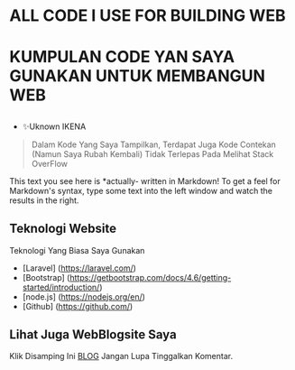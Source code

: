 # ALL CODE I USE FOR BUILDING WEB
# KUMPULAN CODE YAN SAYA GUNAKAN UNTUK MEMBANGUN WEB 
## 

- ✨Uknown IKENA 


> Dalam Kode Yang Saya Tampilkan, Terdapat Juga Kode Contekan (Namun Saya Rubah  Kembali)
> Tidak Terlepas Pada Melihat Stack OverFlow

This text you see here is *actually- written in Markdown! To get a feel
for Markdown's syntax, type some text into the left window and
watch the results in the right.

## Teknologi Website

Teknologi Yang Biasa Saya Gunakan

- [Laravel] (https://laravel.com/)
- [Bootstrap] (https://getbootstrap.com/docs/4.6/getting-started/introduction/)
- [node.js] (https://nodejs.org/en/)
- [Github] (https://github.com/)


## Lihat Juga WebBlogsite Saya

Klik Disamping Ini [BLOG](https://uknownikena.blogspot.com/) Jangan Lupa Tinggalkan Komentar.


